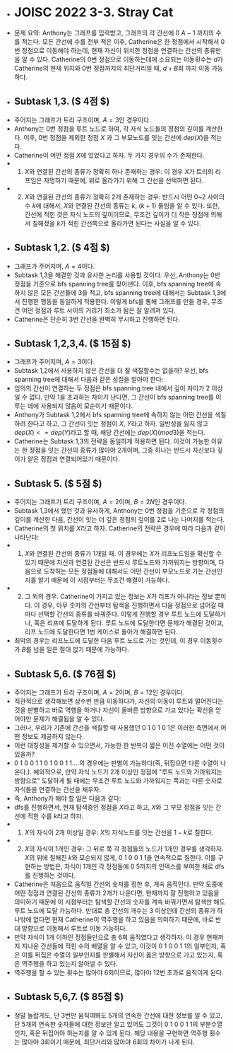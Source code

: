 + # JOISC 2022 3-3. Stray Cat
+ 문제 요약: Anthony는 그래프를 입력받고, 그래프의 각 간선에 $0~A-1$ 까지의 수를 적는다. 모든 간선에 수를 전부 적은 이후, Catherine은 한 정점에서 시작해서 0번 정점으로 이동해야 하는데, 현재 자신이 위치한 정점을 연결하는 간선의 종류만을 알 수 있다. Catherine의 0번 정점으로 이동하는데에 소요되는 이동횟수는 $d$가 Catherine의 현재 위치와 0번 정점까지의 최단거리일 때, $d+B$회 까지 이동 가능하다.
+ ## Subtask 1,3. ($ 4점 $)
+ 주어지는 그래프가 트리 구조이며, $A=3$인 경우이다. 
+ Anthony는 0번 정점을 루트 노드로 하여, 각 자식 노드들의 정점의 깊이를 계산한다. 이후, 0번 정점을 제외한 정점 $X$ 과 그 부모노드를 잇는 간선에 $dep(X)%3$을 적는다.
+ Catherine이 어떤 정점 $X$에 있었다고 하자. 두 가지 경우의 수가 존재한다.
+ 1. $X$와 연결된 간선의 종류가 정확히 하나 존재하는 경우: 이 경우 $X$가 트리의 리프임은 자명하기 때문에, 위로 올라가기 위해 그 간선을 선택하면 된다.
+ 2. $X$와 연결된 간선의 종류가 정확히 2개 존재하는 경우: 반드시 어떤 0~2 사이의 수 $k$에 대해서, $X$와 연결된 간선의 종류는 $k$, $(k+1)%3$ 둘임을 알 수 있다. 또한, 간선에 적힌 것은 자식 노드의 깊이이므로, 무조건 깊이가 더 작은 정점에 의해서 칠해졌을 $k$가 적힌 간선쪽으로 올라가면 된다는 사실을 알 수 있다.
+ ## Subtask 1,2. ($ 4점 $)
+ 그래프가 주어지며, $A=4$이다.
+ Subtask 1,3을 해결한 것과 유사한 논리를 사용할 것이다. 우선, Anthony는 0번 정점을 기준으로 bfs spanning tree를 찾아낸다. 이후, bfs spanning tree에 속하지 않은 모든 간선들에 3을 적고, bfs spanning tree에 대해서는 Subtask 1,3에서 진행한 행동을 동일하게 적용한다. 이렇게 bfs를 통해 그래프를 만들 경우, 무조건 어떤 정점과 루트 사이의 거리가 최소가 됨은 잘 알려져 있다.
+ Catherine은 단순히 3번 간선을 완벽히 무시하고 진행하면 된다.
+ ## Subtask 1,2,3,4. ($ 15점 $)
+ 그래프가 주어지며, $A=3$이다.
+ Subtask 1,2에서 사용하지 않은 간선을 더 잘 색칠할수는 없을까? 우선, bfs spanning tree에 대해서 다음과 같은 성질을 알아야 한다:
+ 임의의 간선이 연결하는 두 정점은 bfs spanning tree 내에서 깊이 차이가 2 이상일 수 없다. 만약 1을 초과하는 차이가 난다면, 그 간선이 bfs spanning tree를 이루는 데에 사용되지 않음이 모순이기 때문이다.
+ Anthony가 Subtask 1,2에서 bfs spanning tree에 속하지 않는 어떤 간선을 색칠하려 한다고 하고, 그 간선이 잇는 정점이 $X$, $Y$라고 하자. 일반성을 잃지 않고 $dep(X)<=dep(Y)$라고 할 때, 해당 간선에는 $dep(X)(mod 3)$을 적는다.
+ Catherine는 Subtask 1,3의 전략을 동일하게 적용하면 된다. 이것이 가능한 이유는 한 정점을 잇는 간선의 종류가 많아야 2개이며, 그중 하나는 반드시 자신보다 깊이가 얕은 정점과 연결되어있기 때문이다.
+ ## Subtask 5. ($ 5점 $)
+ 주어지는 그래프가 트리 구조이며, $A=2$이며, $B=2N$인 경우이다.
+ Subtask 1,3에서 했던 것과 유사하게, Anthony는 0번 정점을 기준으로 각 정점의 깊이를 계산한 다음, 간선이 잇는 더 깊은 정점의 깊이를 2로 나눈 나머지를 적는다.
+ Catherine의 첫 위치를 $X$라고 하자. Catherine의 전략은 경우에 따라 다음과 같이 나타난다:
+ 1. $X$와 연결된 간선의 종류가 1개일 때. 이 경우에는 $X$가 리프노드임을 확신할 수 있기 때문에 자신과 연결된 간선은 반드시 루트노드와 가까워지는 방향이며, 다음으로 도착하는 모든 정점들에 대해서도 어떤 간선이 부모노드로 가는 간선인지를 알기 때문에 이 시점부터는 무조건 해결이 가능하다.
+ 2. 그 외의 경우. Catherine이 가지고 있는 정보는 $X$가 리프가 아니라는 정보 뿐이다. 이 경우, 아무 숫자의 간선부터 탐색을 진행하면서 다음 정점으로 넘어갈 때마다 선택할 간선의 종류를 바꿔준다. 이렇게 진행할 경우 루트 노드에 도달하거나, 혹은 리프에 도달하게 된다. 루트 노드에 도달한다면 문제가 해결된 것이고, 리프 노드에 도달한다면 1번 케이스로 돌아가 해결하면 된다.
+ 최악의 경우는 리프노드에 도달한 다음 루트 노드로 가는 것인데, 이 경우 이동횟수가 $B$를 넘을 일은 절대 없기 때문에 가능하다.
+ ## Subtask 5,6. ($ 76점 $)
+ 주어지는 그래프가 트리 구조이며, $A=2$이며, $B=12$인 경우이다.
+ 직관적으로 생각해보면 상수번 만큼 이동하다가, 자신의 이동이 루트와 멀어진다는 것을 판별하고 바로 역행을 하거나 자신이 올바른 방향으로 가고 있다는 확신을 얻어야만 문제가 해결됨을 알 수 있다.
+ 그러나, 우리가 기존에 간선을 색칠할 때 사용했던 0 1 0 1 0 1은 이러한 측면에서 어떤 정보도 제공하지 않는다.
+ 이런 대칭성을 제거할 수 있으면서, 가능한 한 반복이 짧은 이진 수열에는 어떤 것이 있을까?
+ 0 1 0 0 1 1 0 1 0 0 1 1....의 경우에는 판별이 가능하다(즉, 뒤집으면 다른 수열이 나온다.). 예외적으로, 만약 자식 노드가 2개 이상인 정점에 "루트 노드와 가까워지는 방향으로" 도달하게 될 때에는 무조건 루트 노드와 가까워지는 쪽과는 다른 숫자로 자식들을 연결하는 간선을 채우자.
+ 즉, Anthony가 해야 할 일은 다음과 같다:
+ dfs를 진행하면서, 현재 탐색중인 정점을 $X$라고 하고, $X$와 그 부모 정점을 잇는 간선에 적힌 수를 $k$라고 하자.
+ 1. $X$의 자식이 2개 이상일 경우: $X$의 자식노드를 잇는 간선을 $1-k$로 칠한다.
+ 2. $X$의 자식이 1개인 경우: 그 뒤로 쭉 각 정점들의 노드가 1개인 경우를 생각하자. $X$의 위에 칠해진 $k$와 모순되지 않게, 0 1 0 0 1 1을 연속적으로 칠한다. 이를 구현하는 방법은, 자식이 1개인 각 정점들에 $0~5$까지의 인덱스를 부여한 채로 dfs를 진행하는 것이다.
+ Catherine은 처음으로 움직일 간선의 숫자를 정한 후, 계속 움직인다. 만약 도중에 어떤 정점과 연결된 간선의 종류가 2개가 나온다면, 현재까지 잘 진행하고 있음을 의미하기 때문에 이 시점부터는 탐색할 간선의 숫자를 계속 바꿔가면서 탐색만 해도 루트 노드에 도달 가능하다. 반대로 총 간선의 개수는 3 이상인데 간선의 종류가 하나밖에 없다면 현재 Catherine이 역주행을 하고 있음을 의미하기 때문에, 바로 반대 방향으로 이동해서 루트로 이동 가능하다.
+ 만약 자식이 1개 이하인 정점들만으로 총 6회 움직였다고 생각하자. 이 경우 현재까지 지나온 간선들에 적힌 수의 배열을 알 수 있고, 이것이 0 1 0 0 1 1의 일부인지, 혹은 이를 뒤집은 수열의 일부인지를 판별해서 자신이 옳은 방향으로 가고 있는지, 혹은 역주행을 하고 있는지 알아낼 수 있다.
+ 역주행을 할 수 있는 횟수는 많아야 6회이므로, 많아야 12번 초과로 움직이게 된다.
+ ## Subtask 5,6,7. ($ 85점 $)
+ 정말 놀랍게도, 단 3번만 움직여봐도 5개의 연속한 간선에 대한 정보를 알 수 있고, 단 5개의 연속한 숫자들에 대한 정보만 알고 있어도 그것이 0 1 0 0 1 1의 부분수열인지, 혹은 뒤집어야 하는지를 알 수 있게 된다. 해당 내용을 구현하면 역주행 횟수는 많아야 3회이기 때문에, 최단거리와 많아야 6회의 차이가 나게 된다.
